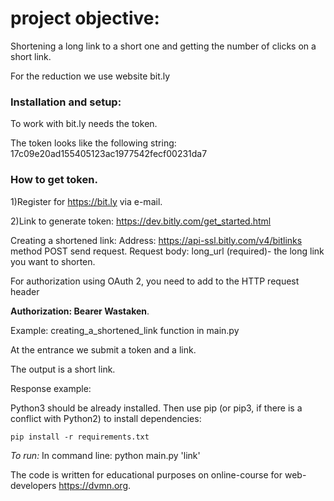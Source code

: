 project objective:
=====================
Shortening a long link to a short one and getting the number of clicks on a short link.

For the reduction we use website bit.ly

### Installation and setup:

To work with bit.ly needs the token.

The token looks like the following string: 17c09e20ad155405123ac1977542fecf00231da7

### How to get token.

 1)Register for https://bit.ly via e-mail.
 
 2)Link to generate token: https://dev.bitly.com/get_started.html
 
Creating a shortened link:
 Address: https://api-ssl.bitly.com/v4/bitlinks method POST send request.
 Request body: long_url (required)- the long link you want to shorten.
 
 For authorization using OAuth 2, you need to add to the HTTP request header
 
 **Authorization: Bearer Wastaken**.
 
 Example: 
 creating_a_shortened_link function in main.py
 
 At the entrance we submit a token and a link.
 
 The output is a short link.
 
 Response example:

Python3 should be already installed. 
Then use pip (or pip3, if there is a conflict with Python2) to install dependencies:

```
pip install -r requirements.txt
```

*To run:* In command line: python main.py 'link'

The code is written for educational purposes on online-course for web-developers https://dvmn.org.
